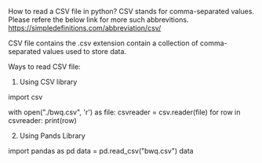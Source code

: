 How to read a CSV file in python?
CSV stands for comma-separated values. Please refere the below link for more such abbrevitions.
https://simpledefinitions.com/abbreviation/csv/

CSV file contains the .csv extension contain a collection of comma-separated values used to store data.

Ways to read CSV file:

1. Using CSV library

import csv

with open("./bwq.csv", 'r') as file:
  csvreader = csv.reader(file)
  for row in csvreader:
    print(row)

2. Using Pands Library

import pandas as pd
data = pd.read_csv("bwq.csv")
data
